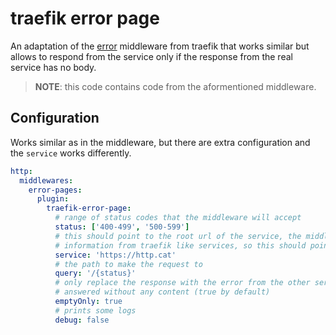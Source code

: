 # traefik error page

An adaptation of the [error](https://github.com/traefik/traefik/blob/master/pkg/middlewares/customerrors/custom_errors.go) middleware from traefik that works similar but allows to respond from the service only if the response from the real service has no body.

> **NOTE**: this code contains code from the aformentioned middleware.

## Configuration

Works similar as in the middleware, but there are extra configuration and the `service` works differently.

```yaml
http:
  middlewares:
    error-pages:
      plugin:
        traefik-error-page:
          # range of status codes that the middleware will accept
          status: ['400-499', '500-599']
          # this should point to the root url of the service, the middleware cannot access to certain
          # information from traefik like services, so this should point to the scheme://host[:port]
          service: 'https://http.cat'
          # the path to make the request to
          query: '/{status}'
          # only replace the response with the error from the other service if the real service
          # answered without any content (true by default)
          emptyOnly: true
          # prints some logs
          debug: false
```
